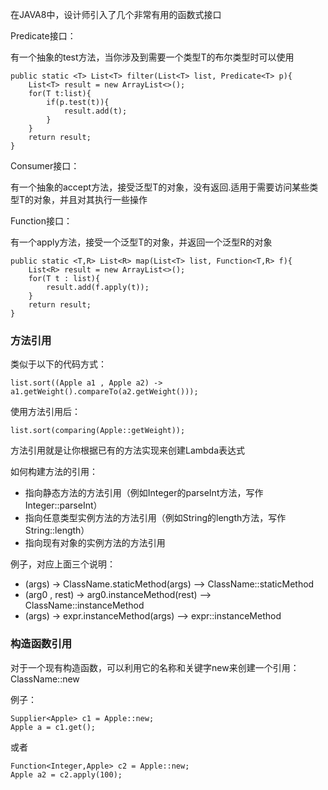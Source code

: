 在JAVA8中，设计师引入了几个非常有用的函数式接口

Predicate接口：

有一个抽象的test方法，当你涉及到需要一个类型T的布尔类型时可以使用

    public static <T> List<T> filter(List<T> list, Predicate<T> p){
        List<T> result = new ArrayList<>();
        for(T t:list){
            if(p.test(t)){
                result.add(t);
            }
        }
        return result;
    }

Consumer接口：

有一个抽象的accept方法，接受泛型T的对象，没有返回.适用于需要访问某些类型T的对象，并且对其执行一些操作

Function接口：

有一个apply方法，接受一个泛型T的对象，并返回一个泛型R的对象

    public static <T,R> List<R> map(List<T> list, Function<T,R> f){
        List<R> result = new ArrayList<>();
        for(T t : list){
            result.add(f.apply(t));
        }
        return result;
    }


### 方法引用
类似于以下的代码方式：

    list.sort((Apple a1 , Apple a2) -> a1.getWeight().compareTo(a2.getWeight()));

使用方法引用后：

    list.sort(comparing(Apple::getWeight));

 方法引用就是让你根据已有的方法实现来创建Lambda表达式

 如何构建方法的引用：
 - 指向静态方法的方法引用（例如Integer的parseInt方法，写作Integer::parseInt）
 - 指向任意类型实例方法的方法引用（例如String的length方法，写作String::length）
 - 指向现有对象的实例方法的方法引用

 例子，对应上面三个说明：
 - (args) -> ClassName.staticMethod(args)   -->   ClassName::staticMethod
 - (arg0 , rest) -> arg0.instanceMethod(rest)  -->  ClassName::instanceMethod
 - (args) -> expr.instanceMethod(args)  -->  expr::instanceMethod

### 构造函数引用
对于一个现有构造函数，可以利用它的名称和关键字new来创建一个引用：ClassName::new

例子：

    Supplier<Apple> c1 = Apple::new;
    Apple a = c1.get();
 或者

    Function<Integer,Apple> c2 = Apple::new;
    Apple a2 = c2.apply(100);
